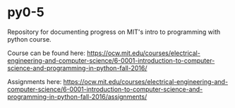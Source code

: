 # py0-5
Repository for documenting progress on MIT's intro to programming with python course.

Course can be found here:
https://ocw.mit.edu/courses/electrical-engineering-and-computer-science/6-0001-introduction-to-computer-science-and-programming-in-python-fall-2016/


Assignments here:
https://ocw.mit.edu/courses/electrical-engineering-and-computer-science/6-0001-introduction-to-computer-science-and-programming-in-python-fall-2016/assignments/
